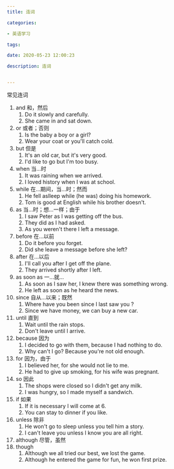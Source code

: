 ```yaml
---
title: 连词

categories: 

- 英语学习

tags: 

date: 2020-05-23 12:00:23

description: 连词


---
```


常见连词

<!-- more -->

1. and 和，然后
   1. Do it slowly and carefully.
   2. She came in and sat down.
2. or 或者；否则
   1. Is the baby a boy or a girl?
   2. Wear your coat or you'll catch cold.
3. but 但是
   1. It's an old car, but it's very good.
   2. I'd like to go but I'm too busy.
4. when 当...时
   1. It was raining when we arrived.
   2. I loved history when I was at school.
5. while 在...期间，当...时；然而
   1. He fell aslleep while (he was) doing his homework.
   2. Tom is good at English while his brother doesn't.
6. as 当...时；想...一样；由于
   1. I saw Peter as I was getting off the bus.
   2. They did as I had asked.
   3. As you weren't there I left a message.
7. before 在...以前
   1. Do it before you forget.
   2. Did she leave a message before she left?
8. after 在...以后
   1. I'll call you after I get off the plane.
   2. They arrived shortly after I left.
9. as soon as 一...就...
   1. As soon as I saw her, I knew there was something wrong.
   2. He left as soon as he heard the news.
10. since 自从...以来；既然
    1. Where have you been since I last saw you ?
    2. Since we have money, we can buy a new car.
11. until 直到
    1. Wait until the rain stops.
    2. Don't leave until I arrive.
12. because 因为
    1. I decided to go with them, because I had nothing to do.
    2. Why can't I go? Because you're not old enough.
13. for 因为，由于
    1. I believed her, for she would not lie to me.
    2. He had to give up smoking, for his wife was pregnant.
14. so 因此
    1. The shops were closed so I didn't get any milk.
    2. I was hungry, so I made myself a sandwich.
15. if 如果
    1. If it is necessary I will come at 6.
    2. You can stay to dinner if you like.
16. unless 除非
    1. He won't go to sleep unless you tell him a story.
    2. I can't leave you unless I know you are all right.
17. although 尽管，虽然
18. though
    1. Although we all tried our best, we lost the game.
    2. Although he entered the game for fun, he won first prize.